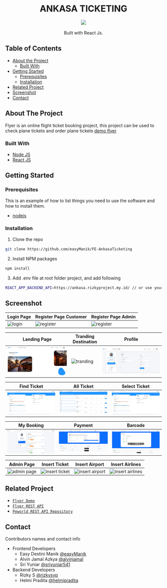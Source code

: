 <h1 align="center">ANKASA TICKETING</h1>

<p align="center">
  <img height="150" src="https://i.ibb.co/WFZVxPb/arkasa-logo.png"  />
</p>
<p align="center">
  Built with React Js.
</p>

## Table of Contents

- [About the Project](#about-the-project)
  - [Built With](#built-with)
- [Getting Started](#getting-started)
  - [Prerequisites](#prerequisites)
  - [Installation](#installation)
- [Related Project](#related-project)
- [Screenshot](#screenshot)
- [Contact](#contact)

## About The Project

Flyer is an online flight ticket booking project, this project can be used to check plane tickets and order plane tickets [demo flyer](https://ankasa.rizkyproject.my.id/)

### Built With

- [Node JS](https://nodejs.org/en/docs/)
- [React JS](https://reactjs.org/)

## Getting Started

### Prerequisites

This is an example of how to list things you need to use the software and how to install them.

- [nodejs](https://nodejs.org/en/download/)

### Installation

1. Clone the repo

```bash
git clone https://github.com/easyManik/FE-AnkasaTicketing
```

2. Install NPM packages

```bash
npm install
```

3. Add .env file at root folder project, and add following

```bash
REACT_APP_BACKEND_API=https://ankasa.rizkyproject.my.id/ // or use your own
```

## Screenshot

| Login Page                                | Register Page Customer                       | Register Page Admin                          |
| ----------------------------------------- | -------------------------------------------- | -------------------------------------------- |
| ![login](https://i.imgur.com/SzaMjBc.png) | ![register](https://i.imgur.com/77uUOfR.png) | ![register](https://i.imgur.com/6gowYd5.png) |

| Landing Page                                               | Tranding Destination                         | Profile                                           |
| ---------------------------------------------------------- | -------------------------------------------- | ------------------------------------------------- |
| ![landing page](/src/Assets/ReadmeAssets/landingPage.jpeg) | ![tranding](https://i.imgur.com/gxTwiUW.png) | ![profile](/src/Assets/ReadmeAssets/profile.jpeg) |

| Find Ticket                                               | All Ticket                                            | Select Ticket                                               |
| --------------------------------------------------------- | ----------------------------------------------------- | ----------------------------------------------------------- |
| ![find ticket](/src/Assets/ReadmeAssets/selectTiket.jpeg) | ![allticket](/src/Assets/ReadmeAssets/allTicket.jpeg) | ![select ticket](/src/Assets/ReadmeAssets/selectTiket.jpeg) |

| My Booking                                             | Payment                                          | Barcode                                           |
| ------------------------------------------------------ | ------------------------------------------------ | ------------------------------------------------- |
| ![my booking](/src/Assets/ReadmeAssets/myBooking.jpeg) | ![payment](/src/Assets/ReadmeAssets/paymen.jpeg) | ![barcode](/src/Assets/ReadmeAssets/barcode.jpeg) |

| Admin Page                                     | Insert Ticket                                     | Insert Airport                                     | Insert Airlines                                     |
| ---------------------------------------------- | ------------------------------------------------- | -------------------------------------------------- | --------------------------------------------------- |
| ![admin page](https://i.imgur.com/bzyT2hf.png) | ![insert ticket](https://i.imgur.com/fi1HfBd.png) | ![insert airport](https://i.imgur.com/0GsJ981.png) | ![insert airlines](https://i.imgur.com/HzYus4B.png) |

## Related Project

- [`Flyer Demo`](https://ankasa.rizkyproject.my.id/login)
- [`Flyer REST API`](https://flyer-be-production.up.railway.app/ticket)
- [`Peworld REST API Repository`](https://github.com/helmipradita/flyer-be)

## Contact

Contributors names and contact info

- Frontend Developers
  - Easy Destini Manik [@easyManik](https://github.com/easyManik)
  - Alvin Jamal Azkya [@alvinjamal](https://github.com/alvinjamal)
  - Sri Yuniar [@sriyuniar541](https://github.com/sriyuniar541)
- Backend Developers
  - Rizky S [@rizkysyp](https://github.com/rizkysyp)
  - Helmi Pradita [@helmipradita](https://github.com/helmipradita)
